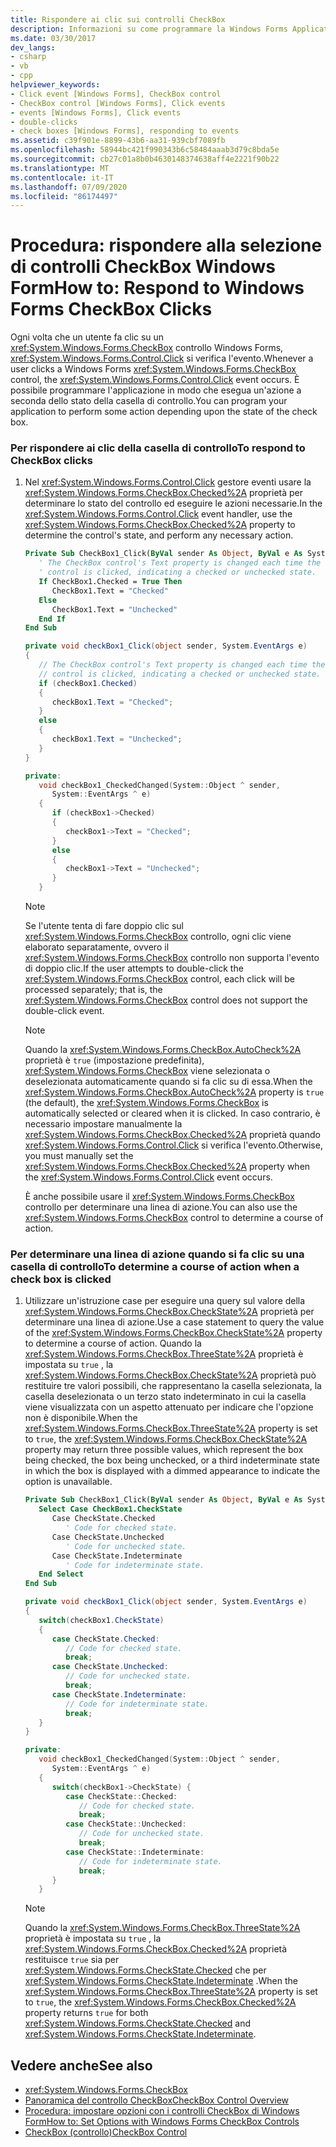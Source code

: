 ```yaml
---
title: Rispondere ai clic sui controlli CheckBox
description: Informazioni su come programmare la Windows Forms Application per eseguire alcune azioni a seconda dello stato della casella di controllo.
ms.date: 03/30/2017
dev_langs:
- csharp
- vb
- cpp
helpviewer_keywords:
- Click event [Windows Forms], CheckBox control
- CheckBox control [Windows Forms], Click events
- events [Windows Forms], Click events
- double-clicks
- check boxes [Windows Forms], responding to events
ms.assetid: c39f901e-8899-43b6-aa31-939cbf7089fb
ms.openlocfilehash: 58944bc421f990343b6c58484aaab3d79c8bda5e
ms.sourcegitcommit: cb27c01a8b0b4630148374638aff4e2221f90b22
ms.translationtype: MT
ms.contentlocale: it-IT
ms.lasthandoff: 07/09/2020
ms.locfileid: "86174497"
---
```

# <a name="how-to-respond-to-windows-forms-checkbox-clicks"></a><span data-ttu-id="7cc48-103">Procedura: rispondere alla selezione di controlli CheckBox Windows Form</span><span class="sxs-lookup"><span data-stu-id="7cc48-103">How to: Respond to Windows Forms CheckBox Clicks</span></span>
<span data-ttu-id="7cc48-104">Ogni volta che un utente fa clic su un <xref:System.Windows.Forms.CheckBox> controllo Windows Forms, <xref:System.Windows.Forms.Control.Click> si verifica l'evento.</span><span class="sxs-lookup"><span data-stu-id="7cc48-104">Whenever a user clicks a Windows Forms <xref:System.Windows.Forms.CheckBox> control, the <xref:System.Windows.Forms.Control.Click> event occurs.</span></span> <span data-ttu-id="7cc48-105">È possibile programmare l'applicazione in modo che esegua un'azione a seconda dello stato della casella di controllo.</span><span class="sxs-lookup"><span data-stu-id="7cc48-105">You can program your application to perform some action depending upon the state of the check box.</span></span>  
  
### <a name="to-respond-to-checkbox-clicks"></a><span data-ttu-id="7cc48-106">Per rispondere ai clic della casella di controllo</span><span class="sxs-lookup"><span data-stu-id="7cc48-106">To respond to CheckBox clicks</span></span>  
  
1. <span data-ttu-id="7cc48-107">Nel <xref:System.Windows.Forms.Control.Click> gestore eventi usare la <xref:System.Windows.Forms.CheckBox.Checked%2A> proprietà per determinare lo stato del controllo ed eseguire le azioni necessarie.</span><span class="sxs-lookup"><span data-stu-id="7cc48-107">In the <xref:System.Windows.Forms.Control.Click> event handler, use the <xref:System.Windows.Forms.CheckBox.Checked%2A> property to determine the control's state, and perform any necessary action.</span></span>  
  
    ```vb  
    Private Sub CheckBox1_Click(ByVal sender As Object, ByVal e As System.EventArgs) Handles CheckBox1.Click  
       ' The CheckBox control's Text property is changed each time the
       ' control is clicked, indicating a checked or unchecked state.  
       If CheckBox1.Checked = True Then  
          CheckBox1.Text = "Checked"  
       Else  
          CheckBox1.Text = "Unchecked"  
       End If  
    End Sub  
    ```  
  
    ```csharp  
    private void checkBox1_Click(object sender, System.EventArgs e)  
    {  
       // The CheckBox control's Text property is changed each time the
       // control is clicked, indicating a checked or unchecked state.  
       if (checkBox1.Checked)  
       {  
          checkBox1.Text = "Checked";  
       }  
       else  
       {  
          checkBox1.Text = "Unchecked";  
       }  
    }  
    ```  
  
    ```cpp  
    private:  
       void checkBox1_CheckedChanged(System::Object ^ sender,  
          System::EventArgs ^ e)  
       {  
          if (checkBox1->Checked)  
          {  
             checkBox1->Text = "Checked";  
          }  
          else  
          {  
             checkBox1->Text = "Unchecked";  
          }  
       }  
    ```  
  
    > [!NOTE]
    > <span data-ttu-id="7cc48-108">Se l'utente tenta di fare doppio clic sul <xref:System.Windows.Forms.CheckBox> controllo, ogni clic viene elaborato separatamente, ovvero il <xref:System.Windows.Forms.CheckBox> controllo non supporta l'evento di doppio clic.</span><span class="sxs-lookup"><span data-stu-id="7cc48-108">If the user attempts to double-click the <xref:System.Windows.Forms.CheckBox> control, each click will be processed separately; that is, the <xref:System.Windows.Forms.CheckBox> control does not support the double-click event.</span></span>  
  
    > [!NOTE]
    > <span data-ttu-id="7cc48-109">Quando la <xref:System.Windows.Forms.CheckBox.AutoCheck%2A> proprietà è `true` (impostazione predefinita), <xref:System.Windows.Forms.CheckBox> viene selezionata o deselezionata automaticamente quando si fa clic su di essa.</span><span class="sxs-lookup"><span data-stu-id="7cc48-109">When the <xref:System.Windows.Forms.CheckBox.AutoCheck%2A> property is `true` (the default), the <xref:System.Windows.Forms.CheckBox> is automatically selected or cleared when it is clicked.</span></span> <span data-ttu-id="7cc48-110">In caso contrario, è necessario impostare manualmente la <xref:System.Windows.Forms.CheckBox.Checked%2A> proprietà quando <xref:System.Windows.Forms.Control.Click> si verifica l'evento.</span><span class="sxs-lookup"><span data-stu-id="7cc48-110">Otherwise, you must manually set the <xref:System.Windows.Forms.CheckBox.Checked%2A> property when the <xref:System.Windows.Forms.Control.Click> event occurs.</span></span>  
  
     <span data-ttu-id="7cc48-111">È anche possibile usare il <xref:System.Windows.Forms.CheckBox> controllo per determinare una linea di azione.</span><span class="sxs-lookup"><span data-stu-id="7cc48-111">You can also use the <xref:System.Windows.Forms.CheckBox> control to determine a course of action.</span></span>  
  
### <a name="to-determine-a-course-of-action-when-a-check-box-is-clicked"></a><span data-ttu-id="7cc48-112">Per determinare una linea di azione quando si fa clic su una casella di controllo</span><span class="sxs-lookup"><span data-stu-id="7cc48-112">To determine a course of action when a check box is clicked</span></span>  
  
1. <span data-ttu-id="7cc48-113">Utilizzare un'istruzione case per eseguire una query sul valore della <xref:System.Windows.Forms.CheckBox.CheckState%2A> proprietà per determinare una linea di azione.</span><span class="sxs-lookup"><span data-stu-id="7cc48-113">Use a case statement to query the value of the <xref:System.Windows.Forms.CheckBox.CheckState%2A> property to determine a course of action.</span></span> <span data-ttu-id="7cc48-114">Quando la <xref:System.Windows.Forms.CheckBox.ThreeState%2A> proprietà è impostata su `true` , la <xref:System.Windows.Forms.CheckBox.CheckState%2A> proprietà può restituire tre valori possibili, che rappresentano la casella selezionata, la casella deselezionata o un terzo stato indeterminato in cui la casella viene visualizzata con un aspetto attenuato per indicare che l'opzione non è disponibile.</span><span class="sxs-lookup"><span data-stu-id="7cc48-114">When the <xref:System.Windows.Forms.CheckBox.ThreeState%2A> property is set to `true`, the <xref:System.Windows.Forms.CheckBox.CheckState%2A> property may return three possible values, which represent the box being checked, the box being unchecked, or a third indeterminate state in which the box is displayed with a dimmed appearance to indicate the option is unavailable.</span></span>  
  
    ```vb  
    Private Sub CheckBox1_Click(ByVal sender As Object, ByVal e As System.EventArgs) Handles CheckBox1.Click  
       Select Case CheckBox1.CheckState  
          Case CheckState.Checked  
             ' Code for checked state.  
          Case CheckState.Unchecked  
             ' Code for unchecked state.  
          Case CheckState.Indeterminate  
             ' Code for indeterminate state.  
       End Select
    End Sub  
    ```  
  
    ```csharp  
    private void checkBox1_Click(object sender, System.EventArgs e)  
    {  
       switch(checkBox1.CheckState)  
       {  
          case CheckState.Checked:  
             // Code for checked state.  
             break;  
          case CheckState.Unchecked:  
             // Code for unchecked state.  
             break;  
          case CheckState.Indeterminate:  
             // Code for indeterminate state.  
             break;  
       }  
    }  
    ```  
  
    ```cpp  
    private:  
       void checkBox1_CheckedChanged(System::Object ^ sender,  
          System::EventArgs ^ e)  
       {  
          switch(checkBox1->CheckState) {  
             case CheckState::Checked:  
                // Code for checked state.  
                break;  
             case CheckState::Unchecked:  
                // Code for unchecked state.  
                break;  
             case CheckState::Indeterminate:  
                // Code for indeterminate state.  
                break;  
          }  
       }  
    ```  
  
    > [!NOTE]
    > <span data-ttu-id="7cc48-115">Quando la <xref:System.Windows.Forms.CheckBox.ThreeState%2A> proprietà è impostata su `true` , la <xref:System.Windows.Forms.CheckBox.Checked%2A> proprietà restituisce `true` sia per <xref:System.Windows.Forms.CheckState.Checked> che per <xref:System.Windows.Forms.CheckState.Indeterminate> .</span><span class="sxs-lookup"><span data-stu-id="7cc48-115">When the <xref:System.Windows.Forms.CheckBox.ThreeState%2A> property is set to `true`, the <xref:System.Windows.Forms.CheckBox.Checked%2A> property returns `true` for both <xref:System.Windows.Forms.CheckState.Checked> and <xref:System.Windows.Forms.CheckState.Indeterminate>.</span></span>  
  
## <a name="see-also"></a><span data-ttu-id="7cc48-116">Vedere anche</span><span class="sxs-lookup"><span data-stu-id="7cc48-116">See also</span></span>

- <xref:System.Windows.Forms.CheckBox>
- [<span data-ttu-id="7cc48-117">Panoramica del controllo CheckBox</span><span class="sxs-lookup"><span data-stu-id="7cc48-117">CheckBox Control Overview</span></span>](checkbox-control-overview-windows-forms.md)
- [<span data-ttu-id="7cc48-118">Procedura: impostare opzioni con i controlli CheckBox di Windows Form</span><span class="sxs-lookup"><span data-stu-id="7cc48-118">How to: Set Options with Windows Forms CheckBox Controls</span></span>](how-to-set-options-with-windows-forms-checkbox-controls.md)
- [<span data-ttu-id="7cc48-119">CheckBox (controllo)</span><span class="sxs-lookup"><span data-stu-id="7cc48-119">CheckBox Control</span></span>](checkbox-control-windows-forms.md)
